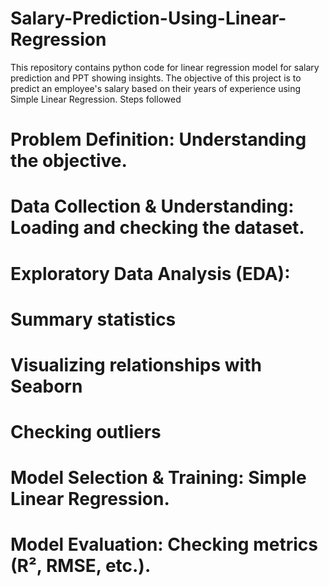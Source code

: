 # Salary-Prediction-Using-Linear-Regression
This repository contains python code for linear regression model for salary prediction and PPT showing insights.
The objective of this project is to predict an employee's salary based on their years of experience using Simple Linear Regression.
Steps followed
  # Problem Definition: Understanding the objective.
  # Data Collection & Understanding: Loading and checking the dataset.
  # Exploratory Data Analysis (EDA):
  # Summary statistics
  # Visualizing relationships with Seaborn
  # Checking outliers
  # Model Selection & Training: Simple Linear Regression.
  # Model Evaluation: Checking metrics (R², RMSE, etc.).

